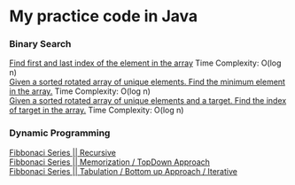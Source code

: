 # My practice code in Java

### Binary Search

[Find first and last index of the element in the array](https://github.com/tanuj1290/my-java-codes/blob/main/irstAndLastIndexBinarySearch.java) Time Complexity: O(log n)<br/>
[Given a sorted rotated array of unique elements. Find the minimum element in the array.](https://github.com/tanuj1290/my-java-codes/blob/main/searchInSortedAndRotatedArray.java) Time Complexity: O(log n)<br/>
[Given a sorted rotated array of unique elements and a target. Find the index of target in the array.](https://github.com/tanuj1290/my-java-codes/blob/main/searchInSortedAndRotatedArray.java) Time Complexity: O(log n)<br/>


### Dynamic Programming

[Fibbonaci Series || Recursive](https://github.com/tanuj1290/my-java-codes/blob/main/fibonaciRecursive.java)<br />
[Fibbonaci Series || Memorization / TopDown Approach](https://github.com/tanuj1290/my-java-codes/blob/main/fibonaciDPMemorization.java)<br />
[Fibbonaci Series || Tabulation / Bottom up Approach / Iterative](https://github.com/tanuj1290/my-java-codes/blob/main/fibonaciDPTabulation.java)<br />
